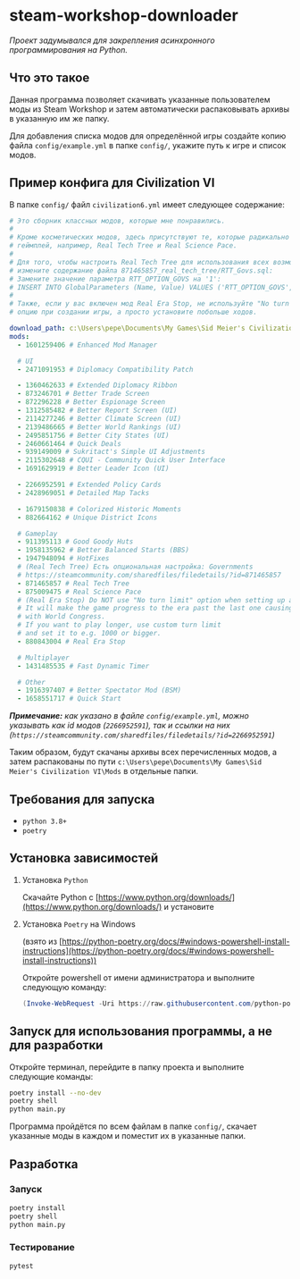 # steam-workshop-downloader

*Проект задумывался для закрепления асинхронного программирования на Python.*

## Что это такое

Данная программа позволяет скачивать указанные пользователем моды из Steam
Workshop и затем автоматически распаковывать архивы в указанную им же папку.

Для добавления списка модов для определённой игры создайте копию файла
`config/example.yml` в папке `config/`, укажите путь к игре и список модов.

## Пример конфига для Civilization VI

В папке `config/` файл `civilization6.yml` имеет следующее содержание:

```yml
# Это сборник классных модов, которые мне понравились.
#
# Кроме косметических модов, здесь присутствуют те, которые радикально меняют
# геймплей, например, Real Tech Tree и Real Science Pace.
#
# Для того, чтобы настроить Real Tech Tree для использования всех возможностей,
# измените содержание файла 871465857_real_tech_tree/RTT_Govs.sql:
# Замените значение параметра RTT_OPTION_GOVS на '1':
# INSERT INTO GlobalParameters (Name, Value) VALUES ('RTT_OPTION_GOVS', '1');
#
# Также, если у вас включен мод Real Era Stop, не используйте "No turn limit"
# опцию при создании игры, а просто установите побольше ходов.

download_path: c:\Users\pepe\Documents\My Games\Sid Meier's Civilization VI\Mods
mods:
  - 1601259406 # Enhanced Mod Manager

  # UI
  - 2471091953 # Diplomacy Compatibility Patch

  - 1360462633 # Extended Diplomacy Ribbon
  - 873246701 # Better Trade Screen
  - 872296228 # Better Espionage Screen
  - 1312585482 # Better Report Screen (UI)
  - 2114277246 # Better Climate Screen (UI)
  - 2139486665 # Better World Rankings (UI)
  - 2495851756 # Better City States (UI)
  - 2460661464 # Quick Deals
  - 939149009 # Sukritact's Simple UI Adjustments
  - 2115302648 # CQUI - Community Quick User Interface
  - 1691629919 # Better Leader Icon (UI)

  - 2266952591 # Extended Policy Cards
  - 2428969051 # Detailed Map Tacks

  - 1679150838 # Colorized Historic Moments
  - 882664162 # Unique District Icons

  # Gameplay
  - 911395113 # Good Goody Huts
  - 1958135962 # Better Balanced Starts (BBS)
  - 1947948094 # HotFixes
  # (Real Tech Tree) Есть опциональная настройка: Governments
  # https://steamcommunity.com/sharedfiles/filedetails/?id=871465857
  - 871465857 # Real Tech Tree
  - 875009475 # Real Science Pace
  # (Real Era Stop) Do NOT use "No turn limit" option when setting up a game.
  # It will make the game progress to the era past the last one causing issues
  # with World Congress.
  # If you want to play longer, use custom turn limit
  # and set it to e.g. 1000 or bigger.
  - 880843004 # Real Era Stop

  # Multiplayer
  - 1431485535 # Fast Dynamic Timer

  # Other
  - 1916397407 # Better Spectator Mod (BSM)
  - 1658551717 # Quick Start
```

*__Примечание:__ как указано в файле `config/example.yml`, можно
указывать как id модов (`2266952591`), так и ссылки на них
(`https://steamcommunity.com/sharedfiles/filedetails/?id=2266952591`)*

Таким образом, будут скачаны архивы всех
перечисленных модов, а затем распакованы по пути
`c:\Users\pepe\Documents\My Games\Sid Meier's Civilization VI\Mods`
в отдельные папки.

## Требования для запуска

- `python 3.8+`
- `poetry`

## Установка зависимостей

1. Установка `Python`

    Скачайте Python с [https://www.python.org/downloads/](https://www.python.org/downloads/) и установите

2. Установка `Poetry` на Windows

    (взято из [https://python-poetry.org/docs/#windows-powershell-install-instructions](https://python-poetry.org/docs/#windows-powershell-install-instructions))

    Откройте powershell от имени администратора и выполните следующую команду:

    ```powershell
    (Invoke-WebRequest -Uri https://raw.githubusercontent.com/python-poetry/poetry/master/get-poetry.py -UseBasicParsing).Content | python -
    ```

## Запуск для использования программы, а не для разработки

Откройте терминал, перейдите в папку проекта и выполните следующие команды:

```bash
poetry install --no-dev
poetry shell
python main.py
```

Программа пройдётся по всем файлам в папке `config/`, скачает указанные моды в
каждом и поместит их в указанные папки.

## Разработка

### Запуск

```bash
poetry install
poetry shell
python main.py
```

### Тестирование

```bash
pytest
```
